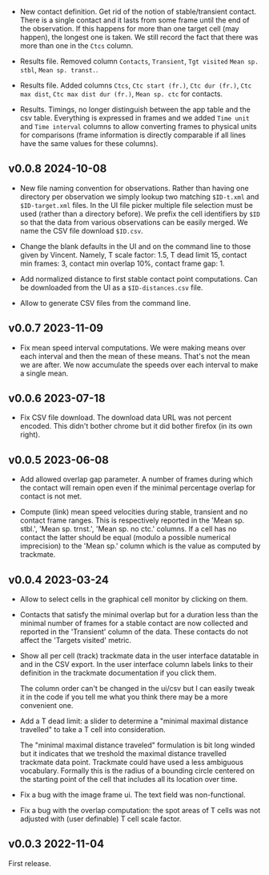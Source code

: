 

* New contact definition. Get rid of the notion of stable/transient
  contact.  There is a single contact and it lasts from some frame
  until the end of the observation. If this happens for more than one
  target cell (may happen), the longest one is taken. We still record
  the fact that there was more than one in the `Ctcs` column.

* Results file. Removed column `Contacts`, `Transient`, `Tgt visited`
  `Mean sp. stbl`, `Mean sp. transt.`.

* Results file. Added columns `Ctcs`, `Ctc start (fr.)`, `Ctc dur (fr.)`, 
  `Ctc max dist`, `Ctc max dist dur (fr.)`, `Mean sp. ctc` for contacts.

* Results. Timings, no longer distinguish between the app table and
  the csv table. Everything is expressed in frames and we added `Time
  unit` and `Time interval` columns to allow converting frames to
  physical units for comparisons (frame information is directly
  comparable if all lines have the same values for these columns).

v0.0.8 2024-10-08
-----------------

* New file naming convention for observations. Rather than having one 
  directory per observation we simply lookup two matching `$ID-t.xml` and
  `$ID-target.xml` files.  In the UI file picker multiple file selection 
  must be used (rather than a directory before). We prefix the cell identifiers 
  by `$ID` so that the data from various observations can be easily merged. We 
  name the CSV file download `$ID.csv`.

* Change the blank defaults in the UI and on the command line to those given
  by Vincent. Namely, T scale factor: 1.5, T dead limit 15, contact
  min frames: 3, contact min overlap 10%, contact frame gap: 1. 

* Add normalized distance to first stable contact point computations. Can be 
  downloaded from the UI as a `$ID-distances.csv` file.

* Allow to generate CSV files from the command line.


v0.0.7 2023-11-09
-----------------

* Fix mean speed interval computations. We were making means over
  each interval and then the mean of these means. That's not 
  the mean we are after. We now accumulate the speeds over each
  interval to make a single mean.
  

v0.0.6 2023-07-18
-----------------

* Fix CSV file download. The download data URL was not percent
  encoded. This didn't bother chrome but it did bother firefox (in
  its own right).

v0.0.5 2023-06-08
-----------------

* Add allowed overlap gap parameter. A number of frames during which
  the contact will remain open even if the minimal percentage overlap
  for contact is not met.
  
* Compute (link) mean speed velocities during stable, transient and no
  contact frame ranges. This is respectively reported in the 'Mean
  sp. stbl.', 'Mean sp. trnst.', 'Mean sp. no ctc.' columns.  If a
  cell has no contact the latter should be equal (modulo a possible
  numerical imprecision) to the 'Mean sp.' column which is the value
  as computed by trackmate.
  
v0.0.4 2023-03-24
-----------------

* Allow to select cells in the graphical cell monitor by clicking
  on them.

* Contacts that satisfy the minimal overlap but for a duration less
  than the minimal number of frames for a stable contact are now
  collected and reported in the 'Transient' column of the data.
  These contacts do not affect the 'Targets visited' metric.

* Show all per cell (track) trackmate data in the user interface
  datatable in and in the CSV export. In the user interface column
  labels links to their definition in the trackmate documentation if
  you click them.

  The column order can't be changed in the ui/csv but I can easily
  tweak it in the code if you tell me what you think there may
  be a more convenient one.
  
* Add a T dead limit: a slider to determine a "minimal maximal distance 
  travelled" to take a T cell into consideration.
  
  The "minimal maximal distance traveled" formulation is bit long
  winded but it indicates that we treshold the maximal distance
  travelled trackmate data point. Trackmate could have used a less
  ambiguous vocabulary. Formally this is the radius of a bounding
  circle centered on the starting point of the cell that includes all
  its location over time.
  
* Fix a bug with the image frame ui. The text field was non-functional.

* Fix a bug with the overlap computation: the spot areas of T cells was
  not adjusted with (user definable) T cell scale factor.
  
  
v0.0.3 2022-11-04
-----------------

First release.

